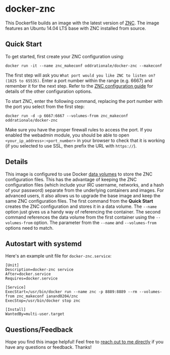 docker-znc
==========

This Dockerfile builds an image with the latest version of [ZNC](http://znc.in). The image features an Ubuntu 14.04 LTS base with ZNC installed from source.

Quick Start
-----------

To get started, first create your ZNC configuration using:

    docker run -it --name znc_makeconf oddrationale/docker-znc --makeconf

The first step will ask you `What port would you like ZNC to listen on? (1025 to 65535)`. Enter a port number within the range (e.g. 6667) and remember it for the next step. Refer to the [ZNC configuration guide](http://wiki.znc.in/Configuration) for details of the other configuration options.

To start ZNC, enter the following command, replacing the port number with the port you select from the first step:

    docker run -d -p 6667:6667 --volumes-from znc_makeconf oddrationale/docker-znc

Make sure you have the proper firewall rules to access the port. If you enabled the webadmin module, you should be able to open `<your_ip_address>:<port_number>` in your browser to check that it is working (if you selected to use SSL, then prefix the URL with `https://`).

Details
-------

This image is configured to use Docker [data volumes](http://docs.docker.io/en/latest/use/working_with_volumes/) to store the ZNC configuration files. This has the advantage of keeping the ZNC configuration files (which include your IRC username, networks, and a hash of your password) separate from the underlying containers and images. For advanced users, it also allows us to upgrade the base image and keep the same ZNC configuration files. The first command from the **Quick Start** creates the ZNC configuration and stores it in a data volume. The `--name` option just gives us a handy way of referencing the container. The second command references the data volume from the first container using the `--volumes-from` option. The parameter from the `--name` and `--volumes-from` options need to match.

Autostart with systemd
----------------------

Here's an example unit file for `docker-znc.service`:

    [Unit]
    Description=docker-znc service
    After=docker.service
    Requires=docker.service
    
    [Service]
    ExecStart=/usr/bin/docker run --name znc -p 8889:8889 --rm --volumes-from znc_makeconf ianand0204/znc
    ExecStop=/usr/bin/docker stop znc
    
    [Install]
    WantedBy=multi-user.target

Questions/Feedback
------------------

Hope you find this image helpful! Feel free to [reach out to me directly](https://plus.google.com/u/0/108867134306691129687/posts) if you have any questions or feedback. Thanks!
